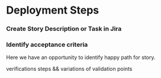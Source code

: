 # Deployment Steps
### Create Story Description or Task in Jira 

### Identify acceptance criteria 
Here we have an opportunity to identify happy path for story.

verifications steps && variations of validation points


